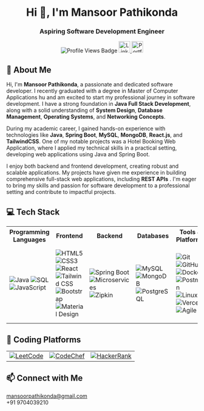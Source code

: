 
<body>
  <h1 align="center">Hi 👋, I'm Mansoor Pathikonda</h1>
  <h3 align="center">Aspiring Software Development Engineer</h3>
  <div align="center">
    <img src="https://komarev.com/ghpvc/?username=Mansoor-P&style=for-the-badge" alt="Profile Views Badge">
    <a href="https://www.linkedin.com/in/mansoor0731/">
      <img src="https://img.shields.io/badge/LinkedIn-%230077B5.svg?logo=linkedin&logoColor=white" alt="LinkedIn" height="30">
    </a>
    <a href="https://mansoorsportfolio.netlify.app/">
      <img src="https://img.shields.io/badge/Portfolio-%23000000.svg?logo=firefox&logoColor=%23FF7139" alt="Portfolio" height="30">
    </a>
  </div>

  <h2>🚀 About Me</h2>

  <p>Hi, I'm <strong>Mansoor Pathikonda</strong>, a passionate and dedicated software developer. I recently graduated with a degree in Master of Computer Applications hu and am excited to start my professional journey in software development. I have a strong foundation in <strong>Java Full Stack Development</strong>, along with a solid understanding of <strong>System Design</strong>, <strong>Database Management</strong>, <strong>Operating Systems</strong>, and <strong>Networking Concepts</strong>.</p>

  <p>During my academic career, I gained hands-on experience with technologies like <strong>Java</strong>, <strong>Spring Boot</strong>, <strong>MySQL</strong>, <strong>MongoDB</strong>, <strong>React.js</strong>, and <strong>TailwindCSS</strong>. One of my notable projects was a Hotel Booking Web Application, where I applied my technical skills in a practical setting, developing web applications using Java and Spring Boot.</p>

  <p>I enjoy both backend and frontend development, creating robust and scalable applications. My projects have given me experience in building comprehensive full-stack web applications, including <strong>REST APIs</strong> . I'm eager to bring my skills and passion for software development to a professional setting and contribute to impactful projects.</p>


<h2>💻 Tech Stack</h2>

<table>
  <tr>
    <th>Programming Languages</th>
    <th>Frontend</th>
    <th>Backend</th>
    <th>Databases</th>
    <th>Tools & Platforms</th>
    <th>IDEs & Editors</th>
  </tr>
  <tr>
    <td>
      <img alt="Java" src="https://custom-icon-badges.demolab.com/badge/Java-007396.svg?logo=java&logoColor=white">
      <img alt="SQL" src="https://custom-icon-badges.demolab.com/badge/SQL-025E8C.svg?logo=database&logoColor=white">
      <img alt="JavaScript" src="https://custom-icon-badges.demolab.com/badge/JavaScript-yellow.svg?logo=javascript&logoColor=white">
    </td>
    <td>
      <img alt="HTML5" src="https://custom-icon-badges.demolab.com/badge/HTML5-orange.svg?logo=html5&logoColor=white">
      <img alt="CSS3" src="https://custom-icon-badges.demolab.com/badge/CSS3-blue.svg?logo=css3&logoColor=white">
      <img alt="React" src="https://img.shields.io/badge/React-20232a.svg?logo=react&logoColor=%2361DAFB">
      <img alt="Tailwind CSS" src="https://img.shields.io/badge/Tailwind%20CSS-06B6D4.svg?logo=tailwindcss&logoColor=white">
      <img alt="Bootstrap" src="https://img.shields.io/badge/Bootstrap-7952B3.svg?logo=bootstrap&logoColor=white">
      <img alt="Material Design" src="https://img.shields.io/badge/Material%20Design-0081CB.svg?logo=material-design&logoColor=white">
    </td>
    <td>
      <img alt="Spring Boot" src="https://img.shields.io/badge/Spring%20Boot-6DB33F.svg?logo=spring-boot&logoColor=white">
      <img alt="Microservices" src="https://img.shields.io/badge/Microservices-6DB33F.svg?logo=spring&logoColor=white">
      <img alt="Zipkin" src="https://img.shields.io/badge/Zipkin-black.svg?logo=apache&logoColor=white">
    </td>
    <td>
      <img alt="MySQL" src="https://img.shields.io/badge/MySQL-000000.svg?logo=mysql&logoColor=white">
      <img alt="MongoDB" src="https://img.shields.io/badge/MongoDB-47A248.svg?logo=mongodb&logoColor=white">
      <img alt="PostgreSQL" src="https://img.shields.io/badge/PostgreSQL-316192.svg?logo=postgresql&logoColor=white">
    </td>
    <td>
      <img alt="Git" src="https://img.shields.io/badge/Git-F05033.svg?logo=git&logoColor=white">
      <img alt="GitHub" src="https://img.shields.io/badge/GitHub-181717.svg?logo=github&logoColor=white">
      <img alt="Docker" src="https://img.shields.io/badge/Docker-2496ED.svg?logo=docker&logoColor=white">
      <img alt="Postman" src="https://img.shields.io/badge/Postman-FF6C37.svg?logo=postman&logoColor=white">
      <img alt="Linux" src="https://img.shields.io/badge/Linux-FCC624.svg?logo=linux&logoColor=white">
      <img alt="Vercel" src="https://img.shields.io/badge/Vercel-000000.svg?logo=vercel&logoColor=white">
      <img alt="Agile" src="https://img.shields.io/badge/Agile-39A855.svg?logo=scrumalliance&logoColor=white">
    </td>
    <td>
      <img alt="IntelliJ" src="https://img.shields.io/badge/IntelliJ-000000.svg?logo=intellij-idea&logoColor=white">
      <img alt="VS Code" src="https://img.shields.io/badge/Visual%20Studio%20Code-0078d7.svg?logo=visual-studio-code&logoColor=white">
      <img alt="Eclipse" src="https://img.shields.io/badge/Eclipse-2C2255.svg?logo=eclipse-ide&logoColor=white">
      <img alt="Spring Tool Suite" src="https://img.shields.io/badge/Spring%20Tool%20Suite-6DB33F.svg?logo=spring&logoColor=white">
    </td>
  </tr>
</table>

<h2>🚀 Coding Platforms</h2>
<table>
  <tr>
    <td align="center">
      <a href="https://leetcode.com/u/immansoor/">
        <img alt="LeetCode" src="https://img.shields.io/badge/LeetCode-FFA116.svg?logo=leetcode&logoColor=white">
      </a>
    </td>
    <td align="center">
      <a href="https://www.codechef.com/users/mansoor07">
        <img alt="CodeChef" src="https://img.shields.io/badge/CodeChef-5B4638.svg?logo=codechef&logoColor=white">
      </a>
    </td>
    <td align="center">
      <a href="https://www.hackerrank.com/mansoor0731">
        <img alt="HackerRank" src="https://img.shields.io/badge/HackerRank-2EC866.svg?logo=hackerrank&logoColor=white">
      </a>
    </td>
  </tr>
</table>


  <h2>📫 Connect with Me</h2>

  <p>
    <a href="mailto:mansoorpathikonda@gmail.com">mansoorpathikonda@gmail.com</a><br>
    +91 9704039210
  </p>
</body>

